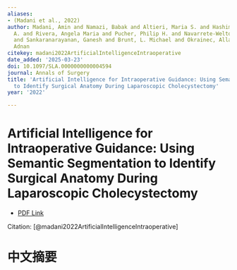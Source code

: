 ```yaml
---
aliases:
- (Madani et al., 2022)
author: Madani, Amin and Namazi, Babak and Altieri, Maria S. and Hashimoto, Daniel
  A. and Rivera, Angela Maria and Pucher, Philip H. and Navarrete-Welton, Allison
  and Sankaranarayanan, Ganesh and Brunt, L. Michael and Okrainec, Allan and Alseidi,
  Adnan
citekey: madani2022ArtificialIntelligenceIntraoperative
date_added: '2025-03-23'
doi: 10.1097/SLA.0000000000004594
journal: Annals of Surgery
title: 'Artificial Intelligence for Intraoperative Guidance: Using Semantic Segmentation
  to Identify Surgical Anatomy During Laparoscopic Cholecystectomy'
year: '2022'

---
```

# Artificial Intelligence for Intraoperative Guidance: Using Semantic Segmentation to Identify Surgical Anatomy During Laparoscopic Cholecystectomy
- [PDF Link](zotero://open-pdf/library/items/N5MJA5G2)

Citation: [@madani2022ArtificialIntelligenceIntraoperative]

# 中文摘要
